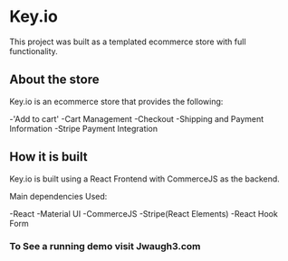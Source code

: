 # Key.io

This project was built as a templated ecommerce store with full functionality. 

## About the store

Key.io is an ecommerce store that provides the following:

-'Add to cart'
-Cart Management
-Checkout
-Shipping and Payment Information
-Stripe Payment Integration

## How it is built

Key.io is built using a React Frontend with CommerceJS as the backend. 

Main dependencies Used:

-React
-Material UI
-CommerceJS
-Stripe(React Elements)
-React Hook Form

### To See a running demo visit Jwaugh3.com
